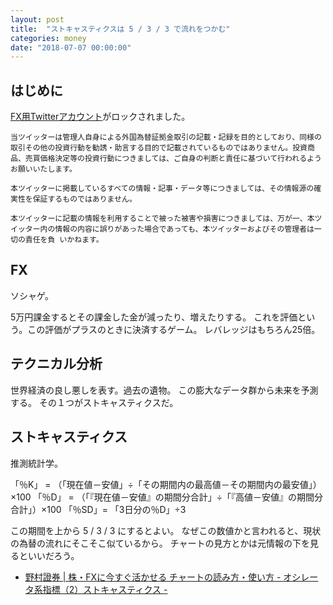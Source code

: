 ```yaml
---
layout: post
title:  "ストキャスティクスは 5 / 3 / 3 で流れをつかむ"
categories: money
date: "2018-07-07 00:00:00"
---
```


## はじめに

[FX用Twitterアカウント](https://twitter.com/makietanfx)がロックされました。


```
当ツイッターは管理人自身による外国為替証拠金取引の記載・記録を目的としており、同様の取引その他の投資行動を勧誘・助言する目的で記載されているものではありません。投資商品、売買価格決定等の投資行動につきましては、ご自身の判断と責任に基づいて行われるようお願いいたします。

本ツイッターに掲載しているすべての情報・記事・データ等につきましては、その情報源の確実性を保証するものではありません。

本ツイッターに記載の情報を利用することで被った被害や損害につきましては、万が一、本ツイッター内の情報の内容に誤りがあった場合であっても、本ツイッターおよびその管理者は一切の責任を負 いかねます。
```

## FX

ソシャゲ。

5万円課金するとその課金した金が減ったり、増えたりする。
これを評価という。この評価がプラスのときに決済するゲーム。
レバレッジはもちろん25倍。

## テクニカル分析

世界経済の良し悪しを表す。過去の遺物。
この膨大なデータ群から未来を予測する。
その１つがストキャスティクスだ。

## ストキャスティクス

推測統計学。

「％K」 = （「現在値－安値」÷「その期間内の最高値－その期間内の最安値」）×100
「％D」 = （「『現在値－安値』の期間分合計」÷「『高値－安値』の期間分合計」）×100
「％SD」= 「3日分の％D」÷3

この期間を上から 5 / 3 / 3 にするとよい。
なぜこの数値かと言われると、現状の為替の流れにそこそこ似ているから。
チャートの見方とかは元情報の下を見るといいだろう。

- [野村證券 \| 株・FXに今すぐ活かせる チャートの読み方・使い方 \- オシレータ系指標（2）ストキャスティクス \-](http://www.nomura.co.jp/learn/chart/page10.html)
